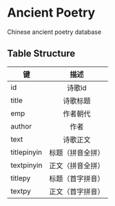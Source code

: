 # Ancient Poetry
Chinese ancient poetry database

## Table Structure

| 键          | 描述              |
| ----------- |:-----------------:|
| id          | 诗歌id            |
| title       | 诗歌标题          |
| emp         | 作者朝代          |
| author      | 作者              |
| text        | 诗歌正文          |
| titlepinyin | 标题（拼音全拼）  |
| textpinyin  | 正文（拼音全拼）  |
| titlepy     | 标题（首字拼音）  |
| textpy      | 正文（首字拼音）  |
